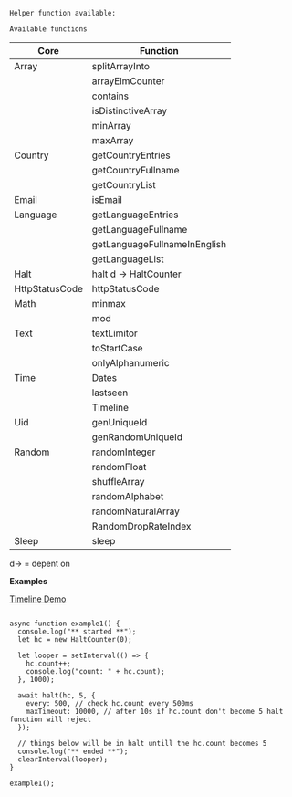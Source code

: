 `Helper function available:`

`Available functions`

| Core           | Function                     |
| -------------- | ---------------------------- |
| Array          | splitArrayInto               |
|                | arrayElmCounter              |
|                | contains                     |
|                | isDistinctiveArray           |
|                | minArray                     |
|                | maxArray                     |
| Country        | getCountryEntries            |
|                | getCountryFullname           |
|                | getCountryList               |
| Email          | isEmail                      |
| Language       | getLanguageEntries           |
|                | getLanguageFullname          |
|                | getLanguageFullnameInEnglish |
|                | getLanguageList              |
| Halt           | halt d -> HaltCounter        |
| HttpStatusCode | httpStatusCode               |
| Math           | minmax                       |
|                | mod                          |
| Text           | textLimitor                  |
|                | toStartCase                  |
|                | onlyAlphanumeric             |
| Time           | Dates                        |
|                | lastseen                     |
|                | Timeline                     |
| Uid            | genUniqueId                  |
|                | genRandomUniqueId            |
| Random         | randomInteger                |
|                | randomFloat                  |
|                | shuffleArray                 |
|                | randomAlphabet               |
|                | randomNaturalArray           |
|                | RandomDropRateIndex          |
| Sleep          | sleep                        |

d-> = depent on

**Examples**

[Timeline Demo](https://codesandbox.io/embed/tender-burnell-dbx3f?fontsize=14&hidenavigation=1&theme=dark")

```

async function example1() {
  console.log("** started **");
  let hc = new HaltCounter(0);

  let looper = setInterval(() => {
    hc.count++;
    console.log("count: " + hc.count);
  }, 1000);

  await halt(hc, 5, {
    every: 500, // check hc.count every 500ms
    maxTimeout: 10000, // after 10s if hc.count don't become 5 halt function will reject
  });

  // things below will be in halt untill the hc.count becomes 5
  console.log("** ended **");
  clearInterval(looper);
}

example1();

```
